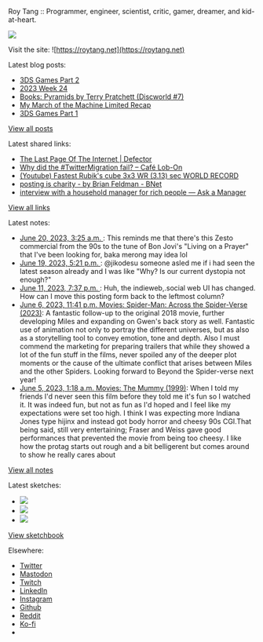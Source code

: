 Roy Tang :: Programmer, engineer, scientist, critic, gamer, dreamer, and kid-at-heart.

![](https://roytang.net/static/img/profile.jpg)

Visit the site: ![https://roytang.net](https://roytang.net)

Latest blog posts:

- [3DS Games Part 2](https://roytang.net/2023/06/3ds-games-2/)
- [2023 Week 24](https://roytang.net/2023/06/2023-week-24/)
- [Books: Pyramids by Terry Pratchett (Discworld #7)](https://roytang.net/2023/06/pyramids/)
- [My March of the Machine Limited Recap](https://roytang.net/2023/06/mtgmom-limited-recap/)
- [3DS Games Part 1](https://roytang.net/2023/06/3ds-games/)

[View all posts](https://roytang.net/blog)

Latest shared links:

- [The Last Page Of The Internet | Defector](https://roytang.net/2023/06/682211bba597179be557e51238030615/)
- [Why did the #TwitterMigration fail? – Café Lob-On](https://roytang.net/2023/06/856e263a91d8dfde02ad4706beb42b3a/)
- [(Youtube) Fastest Rubik&#x27;s cube 3x3 WR (3.13) sec WORLD RECORD](https://roytang.net/2023/06/27cf5f4e308e46d30762aedc0dd9e800/)
- [posting is charity - by Brian Feldman - BNet](https://roytang.net/2023/06/5cb6dbe0d01f22d2bf6d365847600292/)
- [interview with a household manager for rich people — Ask a Manager](https://roytang.net/2023/06/983c6f3c660c78ec15c82f1b9f5e8b4a/)

[View all links](https://roytang.net/links)

Latest notes:

- [June 20, 2023, 3:25 a.m. ](https://roytang.net/2023/06/joqouya/): This reminds me that there&#x27;s this Zesto commercial from the 90s to the tune of Bon Jovi&#x27;s &quot;Living on a Prayer&quot; that I&#x27;ve been looking for, baka merong may idea lol
- [June 19, 2023, 5:21 p.m. ](https://roytang.net/2023/06/110570142528721074/): @jikodesu someone asled me if i had seen the latest season already and I was like &quot;Why? Is our current dystopia not enough?&quot;
- [June 11, 2023, 7:37 p.m. ](https://roytang.net/2023/06/110525378489097432/): Huh, the indieweb,.social web UI has changed. How can I move this posting form back to the leftmost column?
- [June 6, 2023, 11:41 p.m. Movies: Spider-Man: Across the Spider-Verse (2023)](https://roytang.net/2023/06/spider-man-across-the-spider-verse-2023/): A fantastic follow-up to the original 2018 movie, further developing Miles and expanding on Gwen&#x27;s back story as well. Fantastic use of animation not only to portray the different universes, but as also as a storytelling tool to convey emotion, tone and depth. Also I must commend the marketing for preparing trailers that while they showed a lot of the fun stuff in the films, never spoiled any of the deeper plot moments or the cause of the ultimate conflict that arises between Miles and the other Spiders. Looking forward to Beyond the Spider-verse next year!
- [June 5, 2023, 1:18 a.m. Movies: The Mummy (1999)](https://roytang.net/2023/06/the-mummy-1999/): When I told my friends I&#x27;d never seen this film before they told me it&#x27;s fun so I watched it. It was indeed fun, but not as fun as I&#x27;d hoped and I feel like my expectations were set too high. I think I was expecting more Indiana Jones type hijinx and instead got body horror and cheesy 90s CGI.That being said, still very entertaining; Fraser and Weiss gave good performances that prevented the movie from being too cheesy. I like how the protag starts out rough and a bit belligerent but comes around to show he really cares about

[View all notes](https://roytang.net/notes)

Latest sketches:


- ![](https://roytang.net/media/cache/3c/da/3cda657c471879c3cfa81b898b810cd6.jpg)
- ![](https://roytang.net/media/cache/a2/60/a260eacc913ee7c542024b154923702f.jpg)
- ![](https://roytang.net/media/cache/e0/88/e0888b7f7a1e342aba8cced2a0784cc4.jpg)

[View sketchbook](https://roytang.net/albums/sketchbook)


Elsewhere:

- [Twitter](https://twitter.com/roytang)
- [Mastodon](https://indieweb.social/@roytang)
- [Twitch](https://twitch.tv/twitchyroy)
- [LinkedIn](https://www.linkedin.com/in/roytang)
- [Instagram](https://instagram.com/roytang0400)
- [Github](https://github.com/roytang)
- [Reddit](https://reddit.com/u/hungryroy)
- [Ko-fi](https://ko-fi.com/roytang)
- [](mailto:hello@roytang.net)